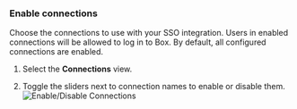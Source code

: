 ### Enable connections

Choose the connections to use with your SSO integration. Users in enabled connections will be allowed to log in to Box. By default, all configured connections are enabled.

1. Select the **Connections** view.

2. Toggle the sliders next to connection names to enable or disable them.
![Enable/Disable Connections](https://auth0.com/docs/media/articles/dashboard/sso-integrations/settings-connections-box.png)